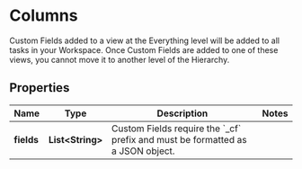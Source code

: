 

# Columns

Custom Fields added to a view at the Everything level will be added to all tasks in your Workspace. Once Custom Fields are added to one of these views, you cannot move it to another level of the Hierarchy.

## Properties

| Name | Type | Description | Notes |
|------------ | ------------- | ------------- | -------------|
|**fields** | **List&lt;String&gt;** | Custom Fields require the &#x60;_cf&#x60; prefix and must be formatted as a JSON object. |  |



